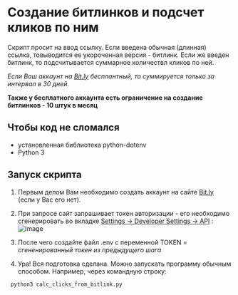 # Создание битлинков и подсчет кликов по ним
Скрипт просит на ввод ссылку.
Если введена обычная (длинная) ссылка, товыводится ее укороченная версия - битлинк.
Если же введен битлинк, то подсчитывается суммарное количествл кликов по ней.

*Если Ваш аккаунт на [Bit.ly](https://bitly.com/) бесплантный, то суммируется только за интервал в 30 дней.*

**Также у бесплатного аккаунта есть ограничение на создание битлинков - 10 штук в месяц**

## Чтобы код не сломался
* установленная библиотека python-dotenv
* Python 3
  
## Запуск скрипта
1. Первым делом Вам необходимо создать аккаунт на сайте [Bit.ly](https://bitly.com/) (если у Вас его нет).

1. При запросе сайт запрашивает токен авторизации - его необходимо сгенерировать во вкладке [Settings -> Developer Settings -> API](https://app.bitly.com/settings/api/)  :
![image](https://github.com/AbrosimovaD/API/assets/114830550/05f3da6b-62c2-4cf2-9563-69cdd0e3cf16)

1. После чего создайте файл .env с переменной TOKEN = *сгененированный токен из предыдущего шага*

1. Ура! Вся подготовка сделана. Можно запускать программу обычным способом. Например, через командную строку:

```  python3 calc_clicks_from_bitlink.py  ```
